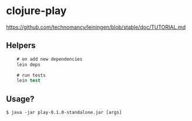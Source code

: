 # clojure-play

https://github.com/technomancy/leiningen/blob/stable/doc/TUTORIAL.md

## Helpers

```clojure
    # on add new dependencies
    lein deps

    # run tests
    lein test
```

## Usage?

    $ java -jar play-0.1.0-standalone.jar [args]
